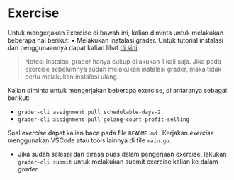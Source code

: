 # Exercise 
Untuk mengerjakan Exercise di bawah ini, kalian diminta untuk melakukan beberapa hal berikut:
• Melakukan instalasi grader. Untuk tutorial instalasi dan penggunaannya dapat kalian lihat [di sini]().
>Notes: Instalasi grader hanya cukup dilakukan 1 kali saja. Jika pada exercise sebelumnya sudah melakukan instalasi grader, maka tidak perlu melakukan instalasi ulang.

Kalian diminta untuk mengerjakan beberapa exercise, di antaranya sebagai berikut:
* `grader-cli assignment pull schedulable-days-2`
* `grader-cli assignment pull golang-count-profit-selling`

Soal *exercise* dapat kalian baca pada file `README.md` . Kerjakan *exercise* menggunakan VSCode atau tools lainnya di file `main.go`.
* Jika sudah selesai dan dirasa puas dalam pengerjaan exercise, lakukan `grader-cli submit` untuk melakukan submit exercise kalian ke dalam *grader*.
